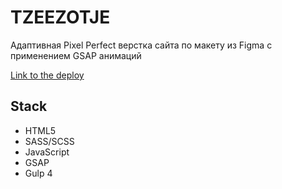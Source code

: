# TZEEZOTJE

Адаптивная Pixel Perfect верстка сайта по макету из Figma с применением GSAP анимаций

[Link to the deploy](https://tzeezotje.netlify.app/)

## Stack

* HTML5
* SASS/SCSS
* JavaScript
* GSAP
* Gulp 4
